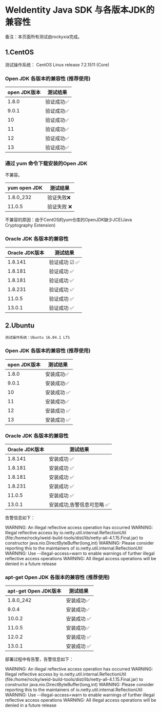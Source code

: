 # WeIdentity Java SDK 与各版本JDK的兼容性

备注：本页面所有测试由rockyxia完成。

## 1.CentOS

测试操作系统： CentOS Linux release 7.2.1511 (Core) 

### Open JDK 各版本的兼容性 (推荐使用)

| open JDK版本 | 测试结果       | 
| ---------- | ------------ |
| 1.8.0      |  验证成功✅  | 
| 9.0.1      |  验证成功✅ | 
| 10         |  验证成功✅  |
| 11         |  验证成功✅  |
| 12         |  验证成功✅  |
| 13         |  验证成功✅  |


### 通过 yum 命令下载安装的Open JDK

不兼容。

| yum open JDK | 测试结果 |
| ------------ | ---- |
| 1.8.0_232    | 验证失败❌ |
| 11.0.5       | 验证失败 ❌|

不兼容的原因：由于CentOS的yum仓库的OpenJDK缺少JCE(Java Cryptography Extension)


### Oracle JDK 各版本的兼容性 

| Oracle JDK版本 | 测试结果  |
| ------------ | ---- |
| 1.8.141      | 验证成功  &#x2611;  ✅ | 
| 1.8.181      | 验证成功  ✅| 
| 1.8.181      | 验证成功  ✅| 
| 1.8.231      | 验证成功  ✅| 
| 11.0.5       | 验证成功 ✅| 
| 13.0.1       | 验证成功 ✅| 

## 2.Ubuntu

    测试操作系统：Ubuntu 16.04.1 LTS

### Open JDK 各版本的兼容性 (推荐使用)

| open JDK版本 | 测试结果          |
| ---------- | ---------- |
| 1.8.0      | 安装成功✅ |
| 9.0.1      | 安装成功✅|
| 10         | 安装成功 ✅|
| 11         | 安装成功✅|
| 12         | 安装成功 ✅|
| 13         | 安装成功 ✅|

### Oracle JDK 各版本的兼容性 

| Oracle JDK版本 | 测试结果        | 
| ------------ | ---------- | 
| 1.8.141      | 安装成功    ✅   | 
| 1.8.181      | 安装成功      ✅ | 
| 1.8.181      | 安装成功     ✅  |
| 1.8.231      | 安装成功 ✅      | 
| 11.0.5       | 安装成功    ✅   | 
| 13.0.1       | 安装成功,告警信息可忽略 ✅| 

告警信息如下：

WARNING: An illegal reflective access operation has occurred
WARNING: Illegal reflective access by io.netty.util.internal.ReflectionUtil (file:/home/rocky/weid-build-tools/dist/lib/netty-all-4.1.15.Final.jar) to constructor java.nio.DirectByteBuffer(long,int)
WARNING: Please consider reporting this to the maintainers of io.netty.util.internal.ReflectionUtil
WARNING: Use --illegal-access=warn to enable warnings of further illegal reflective access operations
WARNING: All illegal access operations will be denied in a future release

### apt-get Open JDK 各版本的兼容性 (推荐使用)

| apt-get Open JDK版本 | 测试结果          |
| ---------- | ---------- |
| 1.8.0_242  | 安装成功✅ |
| 9.0.4      | 安装成功✅|
| 10.0.2     | 安装成功 ✅|
| 11.0.5     | 安装成功✅|
| 12.0.2     | 安装成功 ✅|
| 13.0.1     | 安装成功 ✅|

部署过程中有告警，告警信息如下：

WARNING: An illegal reflective access operation has occurred
WARNING: Illegal reflective access by io.netty.util.internal.ReflectionUtil (file:/home/rocky/weid-build-tools/dist/lib/netty-all-4.1.15.Final.jar) to constructor java.nio.DirectByteBuffer(long,int)
WARNING: Please consider reporting this to the maintainers of io.netty.util.internal.ReflectionUtil
WARNING: Use --illegal-access=warn to enable warnings of further illegal reflective access operations
WARNING: All illegal access operations will be denied in a future release
